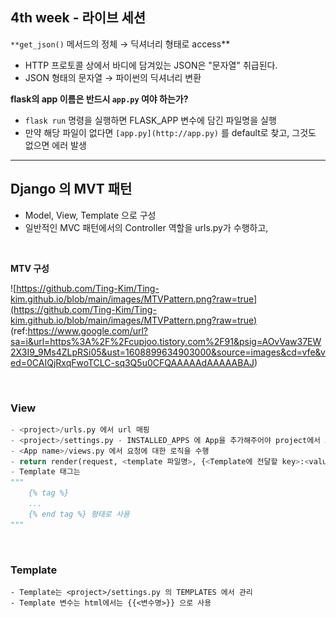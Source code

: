 ## 4th week - 라이브 세션

`**get_json()` 메서드의 정체 → 딕셔너리 형태로 access\*\*

- HTTP 프로토콜 상에서 바디에 담겨있는 JSON은 "문자열" 취급된다.
- JSON 형태의 문자열 → 파이썬의 딕셔너리 변환

**flask의 app 이름은 반드시 `app.py` 여야 하는가?**

- `flask run` 명령을 실행하면 FLASK_APP 변수에 담긴 파일명을 실행
- 만약 해당 파일이 없다면 `[app.py](http://app.py)` 를 default로 찾고, 그것도 없으면 에러 발생

---

## Django 의 MVT 패턴

- Model, View, Template 으로 구성
- 일반적인 MVC 패턴에서의 Controller 역할을 urls.py가 수행하고,

<br>

**MTV 구성**

![https://github.com/Ting-Kim/Ting-kim.github.io/blob/main/images/MTVPattern.png?raw=true](https://github.com/Ting-Kim/Ting-kim.github.io/blob/main/images/MTVPattern.png?raw=true)
(ref:https://www.google.com/url?sa=i&url=https%3A%2F%2Fcupjoo.tistory.com%2F91&psig=AOvVaw37EW2X3I9_9Ms4ZLpRSi05&ust=1608899634903000&source=images&cd=vfe&ved=0CAIQjRxqFwoTCLC-sq3Q5u0CFQAAAAAdAAAAABAJ)

<br>

### View

```python
- <project>/urls.py 에서 url 매핑
- <project>/settings.py - INSTALLED_APPS 에 App을 추가해주어야 project에서 App으로 인식
- <App name>/views.py 에서 요청에 대한 로직을 수행
- return render(request, <template 파일명>, {<Template에 전달할 key>:<value> })
- Template 태그는
"""
    {% tag %}
    ...
    {% end tag %} 형태로 사용
"""
```

<br>

### Template

```
- Template는 <project>/settings.py 의 TEMPLATES 에서 관리
- Template 변수는 html에서는 {{<변수명>}} 으로 사용
```
